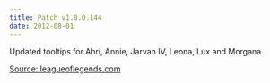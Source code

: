 ```yaml
---
title: Patch v1.0.0.144
date: 2012-08-01
---
```


Updated tooltips for Ahri, Annie, Jarvan IV, Leona, Lux and Morgana


[Source: leagueoflegends.com](http://na.leagueoflegends.com/board/showthread.php?t=2421757)
